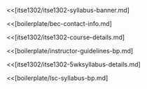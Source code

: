 <<[itse1302/itse1302-syllabus-banner.md]

<<[boilerplate/bec-contact-info.md]

<<[itse1302/itse1302-course-details.md]

<<[boilerplate/instructor-guidelines-bp.md]

<<[itse1302/itse1302-5wksyllabus-details.md]

<<[boilerplate/lsc-syllabus-bp.md]
